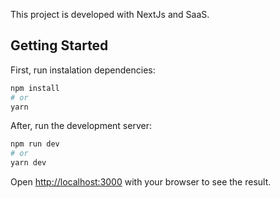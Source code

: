 This project is developed with NextJs and SaaS.

## Getting Started

First, run instalation dependencies:

```bash
npm install
# or
yarn
```

After, run the development server:

```bash
npm run dev
# or
yarn dev
```

Open [http://localhost:3000](http://localhost:3000) with your browser to see the result.
